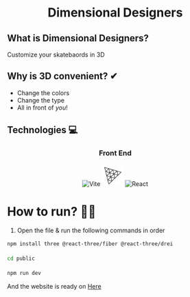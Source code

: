 <h1 align="middle"> Dimensional Designers </h1>

## What is Dimensional Designers?

Customize your skatebaords in 3D

## Why is 3D convenient? ✔

- Change the colors
- Change the type
- All in front of *you*!

## Technologies 💻
<h3 align ="middle">Front End</h3>

<p align="middle">
<img src="https://raw.githubusercontent.com/danielcranney/readme-generator/main/public/icons/skills/vite-colored.svg" width="50" height="50" alt="Vite" />
<img class="ml-4 w-8 h-8 sm:w-10 sm:h-10" src="https://raw.githubusercontent.com/devicons/devicon/master/icons/threejs/threejs-original.svg" alt="Express" width="50" height="50">
<img src="https://raw.githubusercontent.com/danielcranney/readme-generator/main/public/icons/skills/react-colored.svg" width="50" height="50" alt="React" />
</p>

# How to run? 🏃‍♂️

1. Open the file & run the following commands in order
``` bash
npm install three @react-three/fiber @react-three/drei

cd public

npm run dev
```

And the website is ready on <a href="http://127.0.0.1:5173/">Here</a>
